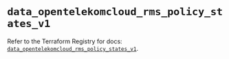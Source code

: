 # `data_opentelekomcloud_rms_policy_states_v1`

Refer to the Terraform Registry for docs: [`data_opentelekomcloud_rms_policy_states_v1`](https://registry.terraform.io/providers/opentelekomcloud/opentelekomcloud/1.36.31/docs/data-sources/rms_policy_states_v1).
